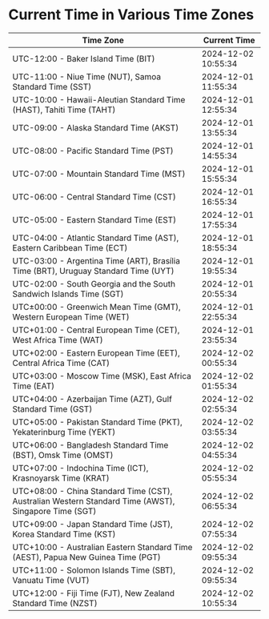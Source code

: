 # Current Time in Various Time Zones

| Time Zone | Current Time |
|-----------|--------------|
| UTC-12:00 - Baker Island Time (BIT) | 2024-12-02 10:55:34 |
| UTC-11:00 - Niue Time (NUT), Samoa Standard Time (SST) | 2024-12-01 11:55:34 |
| UTC-10:00 - Hawaii-Aleutian Standard Time (HAST), Tahiti Time (TAHT) | 2024-12-01 12:55:34 |
| UTC-09:00 - Alaska Standard Time (AKST) | 2024-12-01 13:55:34 |
| UTC-08:00 - Pacific Standard Time (PST) | 2024-12-01 14:55:34 |
| UTC-07:00 - Mountain Standard Time (MST) | 2024-12-01 15:55:34 |
| UTC-06:00 - Central Standard Time (CST) | 2024-12-01 16:55:34 |
| UTC-05:00 - Eastern Standard Time (EST) | 2024-12-01 17:55:34 |
| UTC-04:00 - Atlantic Standard Time (AST), Eastern Caribbean Time (ECT) | 2024-12-01 18:55:34 |
| UTC-03:00 - Argentina Time (ART), Brasília Time (BRT), Uruguay Standard Time (UYT) | 2024-12-01 19:55:34 |
| UTC-02:00 - South Georgia and the South Sandwich Islands Time (SGT) | 2024-12-01 20:55:34 |
| UTC±00:00 - Greenwich Mean Time (GMT), Western European Time (WET) | 2024-12-01 22:55:34 |
| UTC+01:00 - Central European Time (CET), West Africa Time (WAT) | 2024-12-01 23:55:34 |
| UTC+02:00 - Eastern European Time (EET), Central Africa Time (CAT) | 2024-12-02 00:55:34 |
| UTC+03:00 - Moscow Time (MSK), East Africa Time (EAT) | 2024-12-02 01:55:34 |
| UTC+04:00 - Azerbaijan Time (AZT), Gulf Standard Time (GST) | 2024-12-02 02:55:34 |
| UTC+05:00 - Pakistan Standard Time (PKT), Yekaterinburg Time (YEKT) | 2024-12-02 03:55:34 |
| UTC+06:00 - Bangladesh Standard Time (BST), Omsk Time (OMST) | 2024-12-02 04:55:34 |
| UTC+07:00 - Indochina Time (ICT), Krasnoyarsk Time (KRAT) | 2024-12-02 05:55:34 |
| UTC+08:00 - China Standard Time (CST), Australian Western Standard Time (AWST), Singapore Time (SGT) | 2024-12-02 06:55:34 |
| UTC+09:00 - Japan Standard Time (JST), Korea Standard Time (KST) | 2024-12-02 07:55:34 |
| UTC+10:00 - Australian Eastern Standard Time (AEST), Papua New Guinea Time (PGT) | 2024-12-02 09:55:34 |
| UTC+11:00 - Solomon Islands Time (SBT), Vanuatu Time (VUT) | 2024-12-02 09:55:34 |
| UTC+12:00 - Fiji Time (FJT), New Zealand Standard Time (NZST) | 2024-12-02 10:55:34 |
